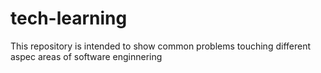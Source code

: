 # tech-learning
This repository is intended to show common problems touching different aspec areas of software enginnering
